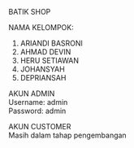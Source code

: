 BATIK SHOP  

NAMA KELOMPOK:  
1. ARIANDI BASRONI  
2. AHMAD DEVIN 
3. HERU SETIAWAN
4. JOHANSYAH
5. DEPRIANSAH  
  
AKUN ADMIN  
Username: admin  
Password: admin  

AKUN CUSTOMER  
Masih dalam tahap pengembangan  

